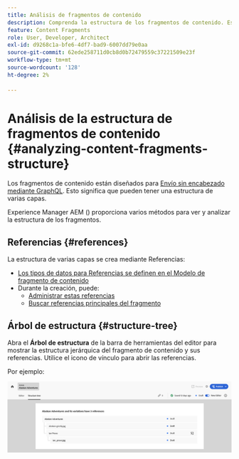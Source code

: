 ```yaml
---
title: Análisis de fragmentos de contenido
description: Comprenda la estructura de los fragmentos de contenido. Esto proporciona información relevante para la entrega sin encabezado y la creación de páginas.
feature: Content Fragments
role: User, Developer, Architect
exl-id: d9268c1a-bfe6-4df7-bad9-6007dd79e0aa
source-git-commit: 62ede258711d0cb8d0b72479559c37221509e23f
workflow-type: tm+mt
source-wordcount: '128'
ht-degree: 2%

---
```


# Análisis de la estructura de fragmentos de contenido {#analyzing-content-fragments-structure}

Los fragmentos de contenido están diseñados para [Envío sin encabezado mediante GraphQL](/help/sites-cloud/administering/content-fragments/content-delivery-with-graphql.md). Esto significa que pueden tener una estructura de varias capas.

Experience Manager AEM () proporciona varios métodos para ver y analizar la estructura de los fragmentos.

## Referencias {#references}

La estructura de varias capas se crea mediante Referencias:

* [Los tipos de datos para Referencias se definen en el Modelo de fragmento de contenido](/help/sites-cloud/administering/content-fragments/content-fragment-models.md#using-references-to-form-nested-content)
* Durante la creación, puede:
   * [Administrar estas referencias](/help/sites-cloud/administering/content-fragments/authoring.md##manage-references)
   * [Buscar referencias principales del fragmento](/help/sites-cloud/administering/content-fragments/managing.md#parent-references-fragment)

## Árbol de estructura {#structure-tree}

Abra el **Árbol de estructura** de la barra de herramientas del editor para mostrar la estructura jerárquica del fragmento de contenido y sus referencias. Utilice el icono de vínculo para abrir las referencias.

Por ejemplo:

![Editor de fragmentos de contenido: árbol de estructura](assets/cf-authoring-structure-tree.png)
